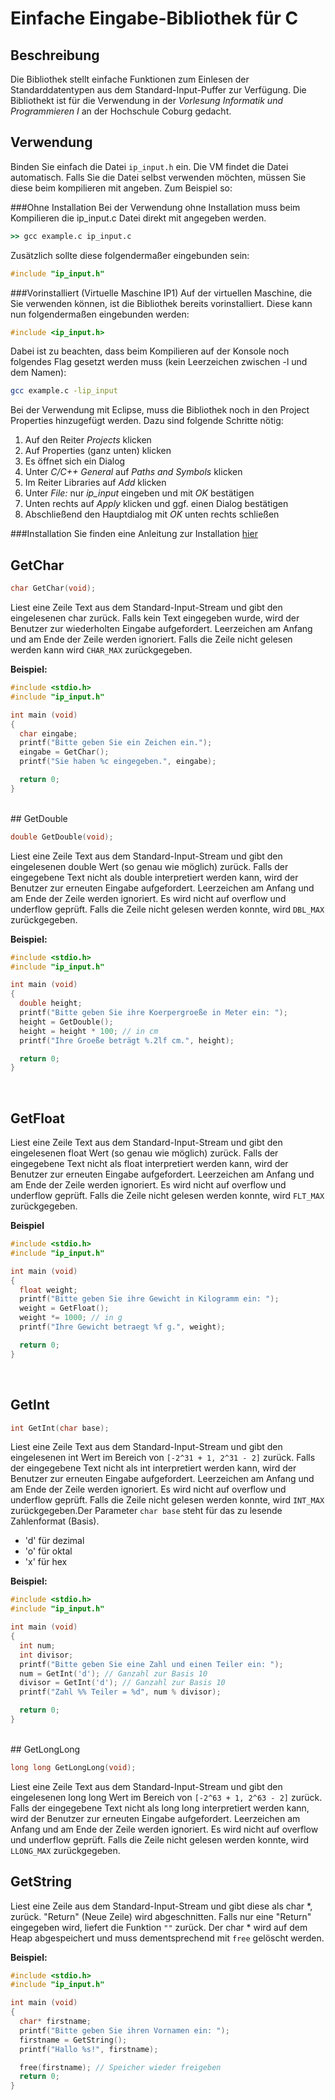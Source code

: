# Einfache Eingabe-Bibliothek für C

## Beschreibung
Die Bibliothek stellt einfache Funktionen zum Einlesen der
Standarddatentypen aus dem Standard-Input-Puffer zur Verfügung.
Die Bibliothekt ist für die Verwendung in der *Vorlesung Informatik
und Programmieren I* an der Hochschule Coburg gedacht.

## Verwendung
Binden Sie einfach die Datei ```ip_input.h``` ein. Die VM findet die
Datei automatisch. Falls Sie die Datei selbst verwenden möchten, müssen
Sie diese beim kompilieren mit angeben. Zum Beispiel so:

###Ohne Installation
Bei der Verwendung ohne Installation muss beim Kompilieren die ip_input.c
Datei direkt mit angegeben werden.
```cmd
>> gcc example.c ip_input.c
```
Zusätzlich sollte diese folgendermaßer eingebunden sein:
```c
#include "ip_input.h"
```

###Vorinstalliert (Virtuelle Maschine IP1)
Auf der virtuellen Maschine, die Sie verwenden können, ist die Bibliothek
bereits vorinstalliert. Diese kann nun folgendermaßen eingebunden werden:
```c
#include <ip_input.h>
```
Dabei ist zu beachten, dass beim Kompilieren auf der Konsole noch folgendes Flag
gesetzt werden muss (kein Leerzeichen zwischen -l und dem Namen):
```bash
gcc example.c -lip_input
```

Bei der Verwendung mit Eclipse, muss die Bibliothek noch in den Project Properties hinzugefügt werden.
Dazu sind folgende Schritte nötig:
1. Auf den Reiter *Projects* klicken
2. Auf Properties (ganz unten) klicken
3. Es öffnet sich ein Dialog
4. Unter *C/C++ General* auf *Paths and Symbols* klicken
5. Im Reiter Libraries auf *Add* klicken
6. Unter *File:* nur *ip_input* eingeben und mit *OK* bestätigen
7. Unten rechts auf *Apply* klicken und ggf. einen Dialog bestätigen
8. Abschließend den Hauptdialog mit *OK* unten rechts schließen

###Installation
Sie finden eine Anleitung zur Installation [hier](INSTALL.md)

## GetChar
```c
char GetChar(void);
```

Liest eine Zeile Text aus dem Standard-Input-Stream und gibt den
eingelesenen char zurück. Falls kein Text eingegeben wurde, wird der
Benutzer zur wiederholten Eingabe aufgefordert. Leerzeichen am Anfang
und am Ende der Zeile werden ignoriert. Falls die Zeile nicht gelesen
werden kann wird ```CHAR_MAX``` zurückgegeben.

**Beispiel:**

```c
#include <stdio.h>
#include "ip_input.h"

int main (void)
{
  char eingabe;
  printf("Bitte geben Sie ein Zeichen ein.");
  eingabe = GetChar();
  printf("Sie haben %c eingegeben.", eingabe);

  return 0;
}
```

<br/>
## GetDouble

```c
double GetDouble(void);
```

Liest eine Zeile Text aus dem Standard-Input-Stream und gibt den
eingelesenen double Wert (so genau wie möglich) zurück. Falls der
eingegebene Text nicht als double interpretiert werden kann, wird
der Benutzer zur erneuten Eingabe aufgefordert. Leerzeichen am Anfang
und am Ende der Zeile werden ignoriert. Es wird nicht auf overflow und
underflow geprüft. Falls die Zeile nicht gelesen werden konnte, wird
```DBL_MAX``` zurückgegeben.

**Beispiel:**

```c
#include <stdio.h>
#include "ip_input.h"

int main (void)
{
  double height;
  printf("Bitte geben Sie ihre Koerpergroeße in Meter ein: ");
  height = GetDouble();
  height = height * 100; // in cm
  printf("Ihre Groeße beträgt %.2lf cm.", height);

  return 0;
}
```

<br />

## GetFloat

Liest eine Zeile Text aus dem Standard-Input-Stream und gibt den
eingelesenen float Wert (so genau wie möglich) zurück. Falls der
eingegebene Text nicht als float interpretiert werden kann, wird
der Benutzer zur erneuten Eingabe aufgefordert. Leerzeichen am Anfang
und am Ende der Zeile werden ignoriert. Es wird nicht auf overflow und
underflow geprüft. Falls die Zeile nicht gelesen werden konnte, wird
```FLT_MAX``` zurückgegeben.

**Beispiel**
 ```c
 #include <stdio.h>
 #include "ip_input.h"

 int main (void)
 {
   float weight;
   printf("Bitte geben Sie ihre Gewicht in Kilogramm ein: ");
   weight = GetFloat();
   weight *= 1000; // in g
   printf("Ihre Gewicht betraegt %f g.", weight);

   return 0;
 }
 ```

<br />

## GetInt

```c
int GetInt(char base);
```
Liest eine Zeile Text aus dem Standard-Input-Stream und gibt den
eingelesenen int Wert im Bereich von ```[-2^31 + 1, 2^31 - 2]``` zurück. Falls der
eingegebene Text nicht als int interpretiert werden kann, wird
der Benutzer zur erneuten Eingabe aufgefordert. Leerzeichen am Anfang
und am Ende der Zeile werden ignoriert. Es wird nicht auf overflow und
underflow geprüft. Falls die Zeile nicht gelesen werden konnte, wird
```INT_MAX``` zurückgegeben.Der Parameter ```char base``` steht für das zu lesende
Zahlenformat (Basis).
- 'd' für dezimal
- 'o' für oktal
- 'x' für hex

**Beispiel:**

```c
#include <stdio.h>
#include "ip_input.h"

int main (void)
{
  int num;
  int divisor;
  printf("Bitte geben Sie eine Zahl und einen Teiler ein: ");
  num = GetInt('d'); // Ganzahl zur Basis 10
  divisor = GetInt('d'); // Ganzahl zur Basis 10
  printf("Zahl %% Teiler = %d", num % divisor);

  return 0;
}
```

<br/>
## GetLongLong

```c
long long GetLongLong(void);
```

Liest eine Zeile Text aus dem Standard-Input-Stream und gibt den
eingelesenen long long Wert im Bereich von ```[-2^63 + 1, 2^63 - 2]``` zurück. Falls der
eingegebene Text nicht als long long interpretiert werden kann, wird
der Benutzer zur erneuten Eingabe aufgefordert. Leerzeichen am Anfang
und am Ende der Zeile werden ignoriert. Es wird nicht auf overflow und
underflow geprüft. Falls die Zeile nicht gelesen werden konnte, wird
```LLONG_MAX``` zurückgegeben.
<br/>

## GetString

Liest eine Zeile aus dem Standard-Input-Stream und gibt diese
als char *, zurück. "Return" (Neue Zeile) wird abgeschnitten.
Falls nur eine "Return" eingegeben wird, liefert die Funktion
```""``` zurück. Der char * wird auf dem Heap abgespeichert und muss
dementsprechend mit ```free``` gelöscht werden.

**Beispiel:**
```c
#include <stdio.h>
#include "ip_input.h"

int main (void)
{
  char* firstname;
  printf("Bitte geben Sie ihren Vornamen ein: ");
  firstname = GetString();
  printf("Hallo %s!", firstname);

  free(firstname); // Speicher wieder freigeben
  return 0;
}
```
